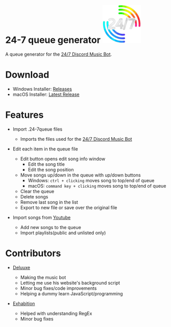 # 24-7 queue generator <img src="https://github.com/JanieUwU/24-7-Music-Bot-Queue-Generator/raw/master/assets/logo.png" alt="24/7 Logo" height="120" width="120"/>
A queue generator for the [24/7 Discord Music Bot](https://24-7music.com/).

# Download
* Windows Installer: [Releases](https://github.com/JanieUwU/24-7-Music-Bot-Queue-Generator/releases)
* macOS Installer: [Latest Release](https://drive.google.com/file/d/1jUGVKUZOjd1NA-r787BUSKP4YCN8jg2k/view?usp=sharing)

# Features
* Import .24-7queue files
    * Imports the files used for the [24/7 Discord Music Bot](https://24-7music.com/)

* Edit each item in the queue file
    * Edit button opens edit song info window
        * Edit the song title
        * Edit the song position
    * Move songs up/down in the queue with up/down buttons
        * Windows: `ctrl + clicking` moves song to top/end of queue
        * macOS: `command key + clicking` moves song to top/end of queue
    * Clear the queue
    * Delete songs
    * Remove last song in the list
    * Export to new file or save over the original file

* Import songs from [Youtube](https://www.youtube.com/)
    * Add new songs to the queue 
    * Import playlists(public and unlisted only)

# Contributors
* [Deluuxe](https://github.com/DELUUXE)
    * Making the music bot
    * Letting me use his website's background script
    * Minor bug fixes/code improvements
    * Helping a dummy learn JavaScript/programming

* [Exhabition](https://github.com/Exhabition)
    * Helped with understanding RegEx
    * Minor bug fixes